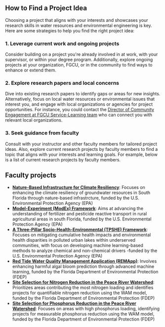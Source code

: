 ## How to Find a Project Idea
Choosing a project that aligns with your interests and showcases your research skills in water resources and environmental engineering is key. Here are some strategies to help you find the right project idea:

### 1. Leverage current work and ongoing projects
Consider building on a project you're already involved in at work, with your supervisor, or within your degree program. Additionally, explore ongoing projects at your organization, FGCU, or in the community to find ways to enhance or extend them.

### 2. Explore research papers and local concerns
Dive into existing research papers to identify gaps or areas for new insights. Alternatively, focus on local water resources or environmental issues that interest you, and engage with local organizations or agencies for project opportunities. For instance, you could contact the [Director of Community Engagement at FGCU Service-Learning team](https://www.fgcu.edu/studentlife/servicelearning/aboutus#OurTeam) who can connect you with relevant local organizations.

### 3. Seek guidance from faculty
Consult with your instructor and other faculty members for tailored project ideas. Also, explore current research projects by faculty members to find a topic that aligns with your interests and learning goals. For example, below is a list of current research projects by faculty members.

## Faculty projects
- **[Nature-Based Infrastructure for Climate Resiliency](https://github.com/aselshall/rm/blob/main/M2/p1.md)**: Focuses on enhancing the climate resiliency of groundwater resources in South Florida through nature-based infrastrcture, funded by the U.S. Environmental Protection Agency (EPA)
- **[Model-Experiment (ModEx) Framework](https://github.com/aselshall/rm/blob/main/M2/p2.md)**: Aims at advancing the understanding of fertilizer and pesticide reactive transport in rural agricultural areas in south Florida, funded by the U.S. Environmental Protection Agency (EPA)
- **[A Three-Pillar Socio-Health-Environmental (TPSHE) Framework](https://github.com/aselshall/rm/blob/main/M2/p3.md)**: Focuses on mitigating cumulative health impacts and environmental health disparities in polluted urban lakes within underserved communities, with focus on developing machine learning-based methods to analyze chemical and non-chemical drivers -funded by the U.S. Environmental Protection Agency (EPA)
- **[Red Tide Water Quality Management Application (REMApp)](https://github.com/aselshall/rm/blob/main/M2/p4.md)**: Involves enhancing harmful algal bloom prediction through advanced machine learning, funded by the Florida Department of Environmental Protection (FDEP)
- **[Site Selection for Nitrogen Reduction in the Peace River Watershed](https://github.com/aselshall/rm/blob/main/M2/p5.md)**: Prioritizes areas contributing the most nitrogen loading and identifies projects for quantifiable nitrogen reduction using the WAM model, funded by the Florida Department of Environmental Protection (FDEP)
- **[Site Selection for Phosphorus Reduction in the Peace River Watershed](https://github.com/aselshall/rm/blob/main/M2/p6.md)**: Focuses on areas with high phosphorus loading, identifying projects for measurable phosphorus reduction using the WAM model, funded by the Florida Department of Environmental Protection (FDEP)  
